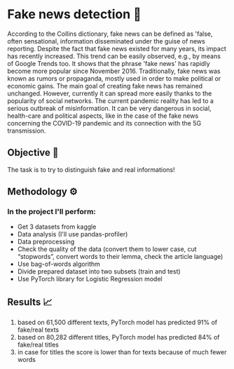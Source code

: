 # Fake news detection  :newspaper:

According to the Collins dictionary, fake news can be defined as 'false, often sensational, information disseminated under the guise of news reporting. Despite the fact that fake news existed for many years, its impact has recently increased. This trend can be easily observed, e.g., by means of Google Trends too. It shows that the phrase 'fake news' has rapidly become more popular since November 2016. Traditionally, fake news was known as rumors or propaganda, mostly used in order to make political or economic gains. The main goal of creating fake news has remained unchanged. However, currently it can spread more easily thanks to the popularity of social networks. The current pandemic reality has led to a serious outbreak of misinformation. It can be very dangerous in social, health-care and political aspects, like in the case of the fake news concerning the COVID-19 pandemic and its connection with the 5G transmission. 

## Objective 🎯
The task is to try to distinguish fake and real informations!

## Methodology ⚙️
### In the project I'll perform:
  - Get 3 datasets from kaggle
  - Data analysis (I'll use pandas-profiler)
  - Data preprocessing
  - Check the quality of the data (convert them to lower case, cut “stopwords”, convert words to their lemma, check the article language)
  - Use bag-of-words algorithm
  - Divide prepared dataset into two subsets (train and test)
  - Use PyTorch library for Logistic Regression model

## Results  :chart_with_upwards_trend:
1. based on 61,500 different texts, PyTorch model has predicted 91% of fake/real texts
2. based on 80,282 different titles, PyTorch model has predicted 84% of fake/real titles
3. in case for titles the score is lower than for texts because of much fewer words

